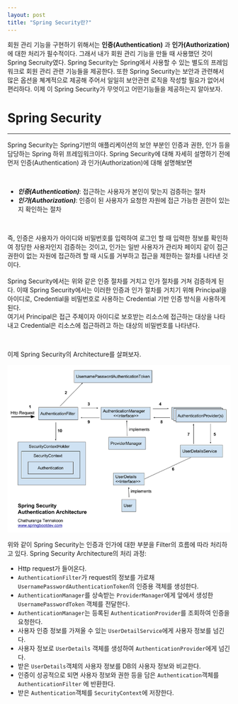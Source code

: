 ```yaml
---
layout: post
title: "Spring Security란?"
---
```


회원 관리 기능을 구현하기 위해서는 __인증(Authentication)__ 과 __인가(Authorization)__ 에 대한 
처리가 필수적이다. 그래서 내가 회원 관리 기능을 만들 때 사용했던 것이 Spring Secruity였다.
Spring Security는 Spring에서 사용할 수 있는 별도의 프레임워크로 회원 관리 관련 기능들을 제공한다.
또한 Spring Security는 보안과 관련해서 많은 옵션을 쳬계적으로 제공해 주어서 일일히 보안관련 로직을 
작성할 필요가 없어서 편리하다. 이제 이 Spring Security가 무엇이고 어떤기능들을 제공하는지 알아보자.

# Spring Security

---

Spring Security는 Spring기반의 애플리케이션의 보안 부분인 인증과 권한, 인가 등을 담당하는
Spring 하위 프레임워크이다. Spring Security에 대해 자세히 설명하기 전에 먼저 인증(Authentication)
과 인가(Authorization)에 대해 설명해보면

<br>

+ **_인증(Authentication)_**: 접근하는 사용자가 본인이 맞는지 검증하는 절차    
+ **_인가(Authorization)_**: 인증이 된 사용자가 요청한 자원에 접근 가능한 권한이 있는지
확인하는 절차  

<br>

즉, 인증은 사용자가 아이디와 비밀번호를 입력하여 로그인 할 때 입력한 정보를 확인하여
정당한 사용자인지 검증하는 것이고, 인가는 일반 사용자가 관리자 페이지 같이 접근 권한이 없는
자원에 접근하려 할 때 시도를 거부하고 접근을 제한하는 절차를 나타낸 것이다.  
<br>
Spring Security에서는 위와 같은 인증 절차를 거치고 인가 절차를 거쳐 검증하게 된다. 이때 
Spring Security에서는 이러한 인증과 인가 절차를 거치기 위해 Principal을 아이디로, 
Credential을 비밀번호로 사용하는 Credential 기반 인증 방식을 사용하게 된다.  
여기서 Principal은 접근 주체이자 아이디로 보호받는 리소스에 접근하는 대상을 나타내고
Credential은 리소스에 접근하려고 하는 대상의 비밀번호를 나타낸다.

<br>

이제 Spring Security의 Architecture를 살펴보자.

![image](/assets/img/2023-08-09-Spring_Security/spring_security_architecture.png "아키텍쳐")
<br>

위와 같이 Spring Security는 인증과 인가에 대한 부분을 Filter의 흐름에 따라 처리하고 있다.
Spring Security Architecture의 처리 과정:  
- Http request가 들어온다.  
- `AuthenticationFilter`가 request의 정보를 가로채 `UsernamePasswordAuthenticationToken`의
인증용 객체를 생성한다.  
- `AuthenticationManager`를 상속받는 `ProviderManager`에게 앞에서 생성한 
`UsernamePasswordToken` 객체를 전달한다.  
- `AuthenticationManager`는 등록된 `AuthenticationProvider`를 조회하여 인증을 요청한다.  
- 사용자 인증 정보를 가져올 수 있는 `UserDetailService`에게 사용자 정보를 넘긴다.
- 사용자 정보로 `UserDetails` 객체를 생성하여 `AuthenticationProvider`에게 넘긴다.
- 받은 `UserDetails`객체의 사용자 정보를 DB의 사용자 정보와 비교한다.
- 인증이 성공적으로 되면 사용자 정보와 권한 등을 담은 `Authentication`객체를 `AuthenticationFilter`
에 반환한다.
- 받은 `Authentication`객체를 `SecurityContext`에 저장한다.



